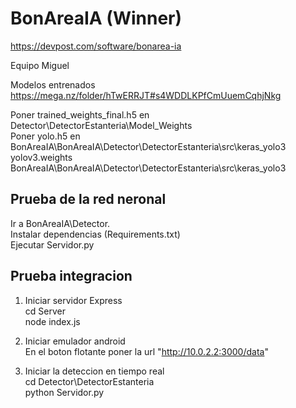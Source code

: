 # BonAreaIA (Winner)

https://devpost.com/software/bonarea-ia  

Equipo Miguel

Modelos entrenados
https://mega.nz/folder/hTwERRJT#s4WDDLKPfCmUuemCqhjNkg  

Poner trained_weights_final.h5 en Detector\DetectorEstanteria\Model_Weights  
Poner yolo.h5 en BonAreaIA\BonAreaIA\Detector\DetectorEstanteria\src\keras_yolo3  
yolov3.weights BonAreaIA\BonAreaIA\Detector\DetectorEstanteria\src\keras_yolo3  

## Prueba de la red neronal

Ir a BonAreaIA\Detector.  
Instalar dependencias (Requirements.txt)  
Ejecutar Servidor.py  

## Prueba integracion 

1. Iniciar servidor Express  
  cd Server  
  node index.js
  
2. Iniciar emulador android  
  En el boton flotante poner la url "http://10.0.2.2:3000/data"  
3. Iniciar la deteccion en tiempo real  
  cd Detector\DetectorEstanteria  
  python Servidor.py  
